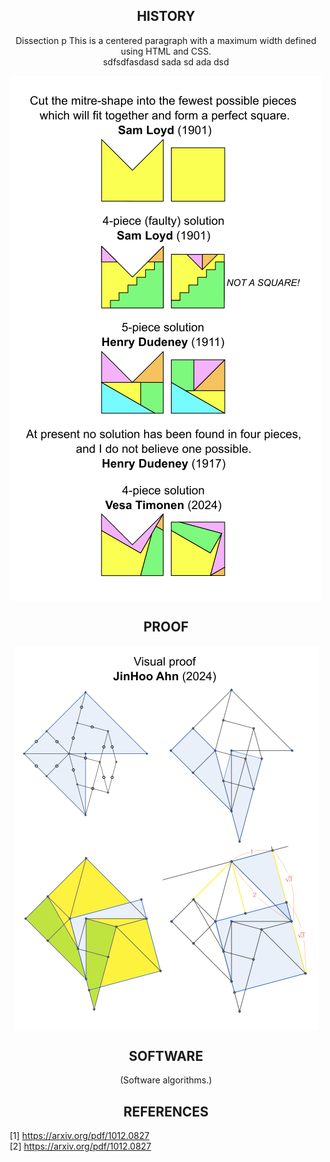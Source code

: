 
<div style="text-align: center; max-width: 500px; margin: auto;">


<!-- HISTORY -->
<h2 style="text-align: center;">HISTORY</h2>
Dissection p
This is a centered paragraph with a maximum width defined using HTML and CSS.<br>
sdfsdfasdasd sada sd ada dsd

<p align="center">
    <img src="images/mitre_presentation.png" align="top" />
</p>



<!-- PROOF -->
<h2 style="text-align: center;">PROOF</h2>

<p align="center">
    <img src="images/visual_proof.png" align="top" />
</p>


<!-- SOFTWARE -->
<h2 style="text-align: center;">SOFTWARE</h2>
(Software algorithms.)


<!-- REFERENCES -->
<h2 style="text-align: center;">REFERENCES</h2>
<p style="text-align: left;">
[1] <a href="https://arxiv.org/pdf/1012.0827">https://arxiv.org/pdf/1012.0827</a><br>
[2] <a href="https://arxiv.org/pdf/1012.0827">https://arxiv.org/pdf/1012.0827</a><br>
</p>

</div>

